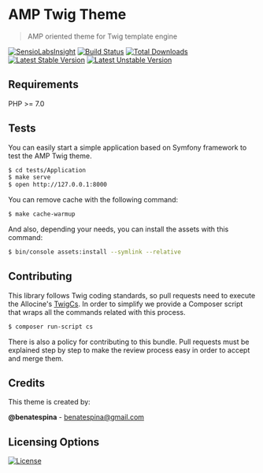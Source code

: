 # AMP Twig Theme
> AMP oriented theme for Twig template engine

[![SensioLabsInsight](https://insight.sensiolabs.com/projects/a3e5fe1a-397d-440c-8331-50aa7e543a3f/mini.png)](https://insight.sensiolabs.com/projects/a3e5fe1a-397d-440c-8331-50aa7e543a3f)
[![Build Status](https://travis-ci.org/benatespina/AMPTwigTheme.svg?branch=master)](https://travis-ci.org/benatespina/AMPTwigTheme)
[![Total Downloads](https://poser.pugx.org/benatespina/amp-twig-theme/downloads)](https://packagist.org/packages/benatespina/amp-twig-theme)
[![Latest Stable Version](https://poser.pugx.org/benatespina/amp-twig-theme/v/stable.svg)](https://packagist.org/packages/benatespina/amp-twig-theme)
[![Latest Unstable Version](https://poser.pugx.org/benatespina/amp-twig-theme/v/unstable.svg)](https://packagist.org/packages/benatespina/amp-twig-theme)

## Requirements
PHP >= 7.0

## Tests
You can easily start a simple application based on Symfony framework to test the AMP Twig theme.
```bash
$ cd tests/Application
$ make serve
$ open http://127.0.0.1:8000
```
You can remove cache with the following command:
```bash
$ make cache-warmup
```
And also, depending your needs, you can install the assets with this command:
```bash
$ bin/console assets:install --symlink --relative
```

## Contributing
This library follows Twig coding standards, so pull requests need to execute the Allocine's [TwigCs][1]. In order
to simplify we provide a Composer script that wraps all the commands related with this process.
```bash
$ composer run-script cs
```

There is also a policy for contributing to this bundle. Pull requests must be explained step by step to make the
review process easy in order to accept and merge them.

## Credits
This theme is created by:
>
**@benatespina** - [benatespina@gmail.com](mailto:benatespina@gmail.com)

## Licensing Options
[![License](https://poser.pugx.org/benatespina/amp-twig-theme/license.svg)](https://github.com/benatespina/AMPTwigTheme/blob/master/LICENSE)

[1]: https://github.com/allocine/twigcs 
